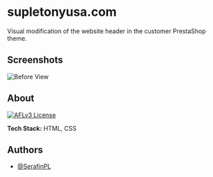 
# supletonyusa.com 

Visual modification of the website header in the customer PrestaShop theme.


## Screenshots

![Before View](https://github.com/SerafinPL/supletonyusa-header/BaseView.jpg)


## About 

[![AFLv3 License](https://img.shields.io/badge/License-AFL%20v3-green.svg)](https://opensource.org/licenses/)

**Tech Stack:** HTML, CSS


## Authors

- [@SerafinPL](https://github.com/SerafinPL)

